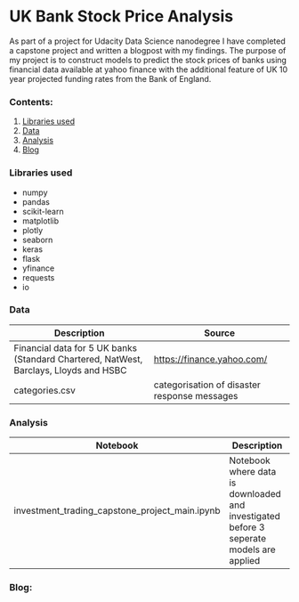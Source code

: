 # UK Bank Stock Price Analysis

As part of a project for Udacity Data Science nanodegree I have completed a capstone project and written a blogpost with my findings. The purpose of my project is to construct models to predict the stock prices of banks using financial data available at yahoo finance with the additional feature of UK 10 year projected funding rates from the Bank of England. 

### Contents:
1. [Libraries used](#libraries-used)
2. [Data](#data)
3. [Analysis](#analysis)
4. [Blog](#blog)

### **Libraries used**
* numpy
* pandas
* scikit-learn
* matplotlib
* plotly
* seaborn
* keras
* flask
* yfinance
* requests
* io

### **Data**
|           Description                      |                    Source                      |
|--------------------------------------------|------------------------------------------------|
| Financial data for 5 UK banks (Standard Chartered, NatWest, Barclays, Lloyds and HSBC   | https://finance.yahoo.com/|
|   categories.csv   |   categorisation of disaster response messages                | https://www.bankofengland.co.uk/boeapps/database/default.asp/|

### **Analysis**
|   Notebook      | Description |
|---|---|
| investment_trading_capstone_project_main.ipynb | Notebook where data is downloaded and investigated before 3 seperate models are applied |

### **Blog**:
